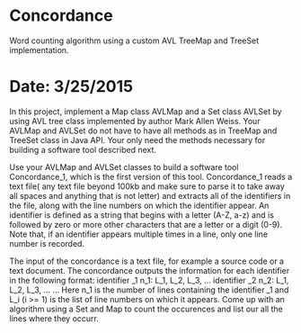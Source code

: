 # Concordance

Word counting algorithm using a custom AVL TreeMap and TreeSet implementation. 

# Date: 3/25/2015

In this project, implement a Map class AVLMap and a Set class AVLSet by using AVL tree class implemented by author Mark Allen Weiss. 
Your AVLMap and AVLSet do not have to have all methods as in TreeMap and TreeSet class in Java API. Your only need the methods necessary for building a software tool described next.

Use your AVLMap and AVLSet classes to build a software tool Concordance_1, which is the first version of this tool. Concordance_1 reads a text file( any text file beyond 100kb and make sure to parse it to take away all spaces and anything that is not letter) and extracts all of the identifiers in the file, along with the line numbers on which the identifier appear. 
An identifier is defined as a string that begins with a letter (A-Z, a-z) and is followed by zero or more other characters that are a letter or a digit (0-9). Note that, if an identifier appears multiple times in a line, only one line number is recorded. 

The input of the concordance is a text file, for example a source code or a text document.
The concordance outputs the information for each identifier in the following format:
identifier _1 n_1: L_1, L_2, L_3, …
identifier _2 n_2: L_1, L_2, L_3, …
…
Here n_1 is the number of lines containing the identifier _1 and L_i (i >= 1) is the list of line numbers on which it appears.
Come up with an algorithm using a Set and Map to count the occurences and list our all the lines where they occurr. 
